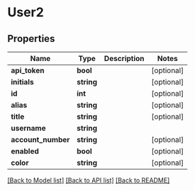# User2

## Properties
Name | Type | Description | Notes
------------ | ------------- | ------------- | -------------
**api_token** | **bool** |  | [optional] 
**initials** | **string** |  | [optional] 
**id** | **int** |  | [optional] 
**alias** | **string** |  | [optional] 
**title** | **string** |  | [optional] 
**username** | **string** |  | 
**account_number** | **string** |  | [optional] 
**enabled** | **bool** |  | [optional] 
**color** | **string** |  | [optional] 

[[Back to Model list]](../../README.md#documentation-for-models) [[Back to API list]](../../README.md#documentation-for-api-endpoints) [[Back to README]](../../README.md)


